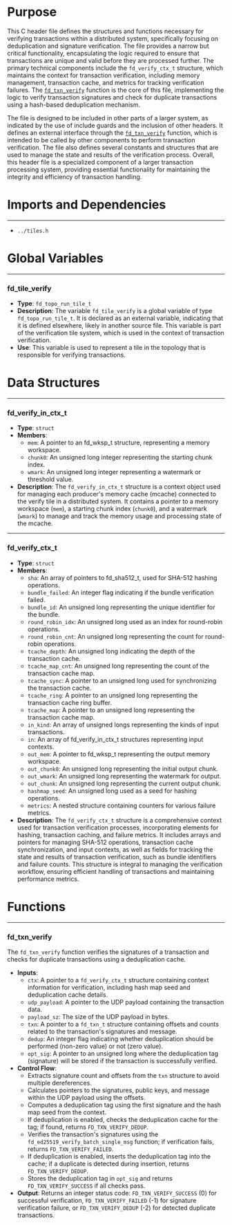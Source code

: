 # Purpose
This C header file defines the structures and functions necessary for verifying transactions within a distributed system, specifically focusing on deduplication and signature verification. The file provides a narrow but critical functionality, encapsulating the logic required to ensure that transactions are unique and valid before they are processed further. The primary technical components include the `fd_verify_ctx_t` structure, which maintains the context for transaction verification, including memory management, transaction cache, and metrics for tracking verification failures. The [`fd_txn_verify`](#fd_txn_verify) function is the core of this file, implementing the logic to verify transaction signatures and check for duplicate transactions using a hash-based deduplication mechanism.

The file is designed to be included in other parts of a larger system, as indicated by the use of include guards and the inclusion of other headers. It defines an external interface through the [`fd_txn_verify`](#fd_txn_verify) function, which is intended to be called by other components to perform transaction verification. The file also defines several constants and structures that are used to manage the state and results of the verification process. Overall, this header file is a specialized component of a larger transaction processing system, providing essential functionality for maintaining the integrity and efficiency of transaction handling.
# Imports and Dependencies

---
- `../tiles.h`


# Global Variables

---
### fd\_tile\_verify
- **Type**: `fd_topo_run_tile_t`
- **Description**: The variable `fd_tile_verify` is a global variable of type `fd_topo_run_tile_t`. It is declared as an external variable, indicating that it is defined elsewhere, likely in another source file. This variable is part of the verification tile system, which is used in the context of transaction verification.
- **Use**: This variable is used to represent a tile in the topology that is responsible for verifying transactions.


# Data Structures

---
### fd\_verify\_in\_ctx\_t
- **Type**: `struct`
- **Members**:
    - `mem`: A pointer to an fd_wksp_t structure, representing a memory workspace.
    - `chunk0`: An unsigned long integer representing the starting chunk index.
    - `wmark`: An unsigned long integer representing a watermark or threshold value.
- **Description**: The `fd_verify_in_ctx_t` structure is a context object used for managing each producer's memory cache (mcache) connected to the verify tile in a distributed system. It contains a pointer to a memory workspace (`mem`), a starting chunk index (`chunk0`), and a watermark (`wmark`) to manage and track the memory usage and processing state of the mcache.


---
### fd\_verify\_ctx\_t
- **Type**: `struct`
- **Members**:
    - `sha`: An array of pointers to fd_sha512_t, used for SHA-512 hashing operations.
    - `bundle_failed`: An integer flag indicating if the bundle verification failed.
    - `bundle_id`: An unsigned long representing the unique identifier for the bundle.
    - `round_robin_idx`: An unsigned long used as an index for round-robin operations.
    - `round_robin_cnt`: An unsigned long representing the count for round-robin operations.
    - `tcache_depth`: An unsigned long indicating the depth of the transaction cache.
    - `tcache_map_cnt`: An unsigned long representing the count of the transaction cache map.
    - `tcache_sync`: A pointer to an unsigned long used for synchronizing the transaction cache.
    - `tcache_ring`: A pointer to an unsigned long representing the transaction cache ring buffer.
    - `tcache_map`: A pointer to an unsigned long representing the transaction cache map.
    - `in_kind`: An array of unsigned longs representing the kinds of input transactions.
    - `in`: An array of fd_verify_in_ctx_t structures representing input contexts.
    - `out_mem`: A pointer to fd_wksp_t representing the output memory workspace.
    - `out_chunk0`: An unsigned long representing the initial output chunk.
    - `out_wmark`: An unsigned long representing the watermark for output.
    - `out_chunk`: An unsigned long representing the current output chunk.
    - `hashmap_seed`: An unsigned long used as a seed for hashing operations.
    - `metrics`: A nested structure containing counters for various failure metrics.
- **Description**: The `fd_verify_ctx_t` structure is a comprehensive context used for transaction verification processes, incorporating elements for hashing, transaction caching, and failure metrics. It includes arrays and pointers for managing SHA-512 operations, transaction cache synchronization, and input contexts, as well as fields for tracking the state and results of transaction verification, such as bundle identifiers and failure counts. This structure is integral to managing the verification workflow, ensuring efficient handling of transactions and maintaining performance metrics.


# Functions

---
### fd\_txn\_verify<!-- {{#callable:fd_txn_verify}} -->
The `fd_txn_verify` function verifies the signatures of a transaction and checks for duplicate transactions using a deduplication cache.
- **Inputs**:
    - `ctx`: A pointer to a `fd_verify_ctx_t` structure containing context information for verification, including hash map seed and deduplication cache details.
    - `udp_payload`: A pointer to the UDP payload containing the transaction data.
    - `payload_sz`: The size of the UDP payload in bytes.
    - `txn`: A pointer to a `fd_txn_t` structure containing offsets and counts related to the transaction's signatures and message.
    - `dedup`: An integer flag indicating whether deduplication should be performed (non-zero value) or not (zero value).
    - `opt_sig`: A pointer to an unsigned long where the deduplication tag (signature) will be stored if the transaction is successfully verified.
- **Control Flow**:
    - Extracts signature count and offsets from the `txn` structure to avoid multiple dereferences.
    - Calculates pointers to the signatures, public keys, and message within the UDP payload using the offsets.
    - Computes a deduplication tag using the first signature and the hash map seed from the context.
    - If deduplication is enabled, checks the deduplication cache for the tag; if found, returns `FD_TXN_VERIFY_DEDUP`.
    - Verifies the transaction's signatures using the `fd_ed25519_verify_batch_single_msg` function; if verification fails, returns `FD_TXN_VERIFY_FAILED`.
    - If deduplication is enabled, inserts the deduplication tag into the cache; if a duplicate is detected during insertion, returns `FD_TXN_VERIFY_DEDUP`.
    - Stores the deduplication tag in `opt_sig` and returns `FD_TXN_VERIFY_SUCCESS` if all checks pass.
- **Output**: Returns an integer status code: `FD_TXN_VERIFY_SUCCESS` (0) for successful verification, `FD_TXN_VERIFY_FAILED` (-1) for signature verification failure, or `FD_TXN_VERIFY_DEDUP` (-2) for detected duplicate transactions.


